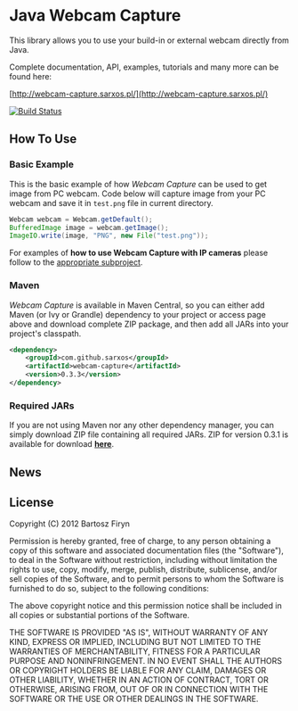 # Java Webcam Capture

This library allows you to use your build-in or external webcam directly from Java.

Complete documentation, API, examples, tutorials and many more can be found here:

[http://webcam-capture.sarxos.pl/](http://webcam-capture.sarxos.pl/)


[![Build Status](https://secure.travis-ci.org/sarxos/webcam-capture.png?branch=master)](http://travis-ci.org/sarxos/webcam-capture)

## How To Use

### Basic Example

This is the basic example of how _Webcam Capture_ can be used to get image from PC webcam. Code
below will capture image from your PC webcam and save it in ```test.png``` file in current
directory.

```java
Webcam webcam = Webcam.getDefault();
BufferedImage image = webcam.getImage();
ImageIO.write(image, "PNG", new File("test.png"));
```

For examples of **how to use Webcam Capture with IP cameras** please follow to the [appropriate
subproject](https://github.com/sarxos/webcam-capture/tree/master/webcam-capture-driver-ipcam).

### Maven

_Webcam Capture_ is available in Maven Central, so you can either add Maven (or Ivy or Grandle)
dependency to your project or access page above and download complete ZIP package, and then add 
all JARs into your project's classpath.

```xml
<dependency>
	<groupId>com.github.sarxos</groupId>
	<artifactId>webcam-capture</artifactId>
	<version>0.3.3</version>
</dependency>
```

### Required JARs

If you are not using Maven nor any other dependency manager, you can simply download ZIP file
containing all required JARs. ZIP for version 0.3.1 is available for download 
**[here](http://repo.sarxos.pl/maven2/com/github/sarxos/webcam-capture/0.3.1/webcam-capture-0.3.1-dist.zip)**.

## News

## License

Copyright (C) 2012 Bartosz Firyn

Permission is hereby granted, free of charge, to any person obtaining a copy of this software and associated documentation files (the "Software"), to deal in the Software without restriction, including without limitation the rights to use, copy, modify, merge, publish, distribute, sublicense, and/or sell copies of the Software, and to permit persons to whom the Software is furnished to do so, subject to the following conditions:

The above copyright notice and this permission notice shall be included in all copies or substantial portions of the Software.

THE SOFTWARE IS PROVIDED "AS IS", WITHOUT WARRANTY OF ANY KIND, EXPRESS OR IMPLIED, INCLUDING BUT NOT LIMITED TO THE WARRANTIES OF MERCHANTABILITY, FITNESS FOR A PARTICULAR PURPOSE AND NONINFRINGEMENT. IN NO EVENT SHALL THE AUTHORS OR COPYRIGHT HOLDERS BE LIABLE FOR ANY CLAIM, DAMAGES OR OTHER LIABILITY, WHETHER IN AN ACTION OF CONTRACT, TORT OR OTHERWISE, ARISING FROM, OUT OF OR IN CONNECTION WITH THE SOFTWARE OR THE USE OR OTHER DEALINGS IN THE SOFTWARE.


